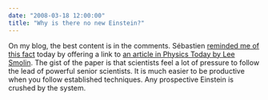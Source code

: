 ```yaml
---
date: "2008-03-18 12:00:00"
title: "Why is there no new Einstein?"
---
```




On my blog, the best content is in the comments. Sébastien [reminded me of this fact](/lemire/blog/2008/03/04/what-are-conferences-good-for/#comments) today by offering a link to [an article in Physics Today by Lee Smolin](http://www.everythingimportant.org/relativity/no-new-einstein.pdf). The gist of the paper is that scientists feel a lot of pressure to follow the lead of powerful senior scientists. It is much easier to be productive when you follow established techniques. Any prospective Einstein is crushed by the system.

